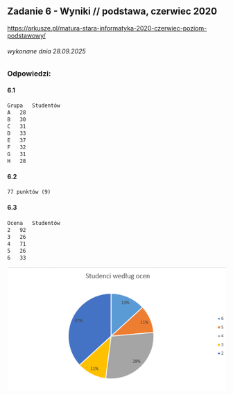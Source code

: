 ## Zadanie 6 - Wyniki // podstawa, czerwiec 2020
https://arkusze.pl/matura-stara-informatyka-2020-czerwiec-poziom-podstawowy/
###### wykonane dnia 28.09.2025

### Odpowiedzi:

#### 6.1
```
Grupa	Studentów
A	28
B	30
C	31
D	33
E	37
F	32
G	31
H	28
```

#### 6.2
```
77 punktów (9)
```

#### 6.3
```
Ocena	Studentów
2	92
3	26
4	71
5	26
6	33
```
![img.png](img.png)